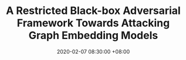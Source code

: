---
layout: post
title:  "A Restricted Black-box Adversarial Framework Towards Attacking Graph Embedding Models"
date: 2020-02-07 08:30:00 +08:00
categories: research
authors: "<strong>Heng Chang<strong>, Yu Rong, Tingyang Xu, Wenbing Huang, Honglei Zhang, Peng Cui, Wenwu Zhu, Junzhou Huang"
venue: "In proceedings of 34th AAAI Conference on Artificial Intelligence (AAAI)"
paper: https://ojs.aaai.org/index.php/AAAI/article/view/5741/5597
code: https://github.com/SwiftieH/GFAttack
---